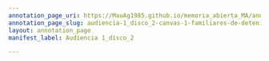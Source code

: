 ```yaml
---
annotation_page_uri: https://MauAg1985.github.io/memoria_abierta_MA/annotations/audiencia-1_disco_2-canvas-1-familiares-de-detenidos-as-desaparecidos-as.json
annotation_page_slug: audiencia-1_disco_2-canvas-1-familiares-de-detenidos-as-desaparecidos-as
layout: annotation_page
manifest_label: Audiencia 1_disco_2

---
```

